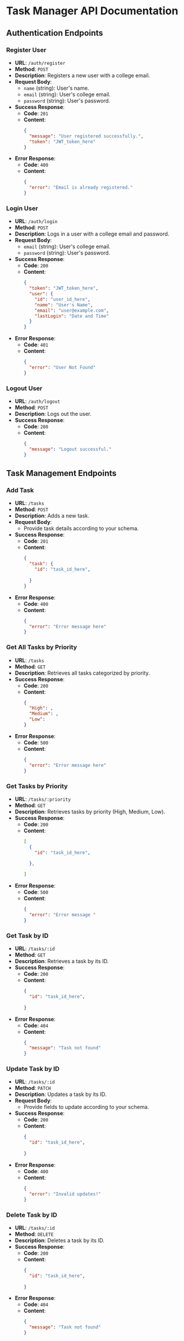 # Task Manager API Documentation

## Authentication Endpoints

### Register User
- **URL**: `/auth/register`
- **Method**: `POST`
- **Description**: Registers a new user with a college email.
- **Request Body**:
  - `name` (string): User's name.
  - `email` (string): User's college email.
  - `password` (string): User's password.
- **Success Response**:
  - **Code**: `201`
  - **Content**: 
    ```json
    {
      "message": "User registered successfully.",
      "token": "JWT_token_here"
    }
    ```
- **Error Response**:
  - **Code**: `400`
  - **Content**: 
    ```json
    {
      "error": "Email is already registered."
    }
    ```

### Login User
- **URL**: `/auth/login`
- **Method**: `POST`
- **Description**: Logs in a user with a college email and password.
- **Request Body**:
  - `email` (string): User's college email.
  - `password` (string): User's password.
- **Success Response**:
  - **Code**: `200`
  - **Content**: 
    ```json
    {
      "token": "JWT_token_here",
      "user": {
        "id": "user_id_here",
        "name": "User's Name",
        "email": "user@example.com",
        "lastLogin": "Date and Time"
      }
    }
    ```
- **Error Response**:
  - **Code**: `401`
  - **Content**: 
    ```json
    {
      "error": "User Not Found"
    }
    ```


### Logout User
- **URL**: `/auth/logout`
- **Method**: `POST`
- **Description**: Logs out the user.
- **Success Response**:
  - **Code**: `200`
  - **Content**: 
    ```json
    {
      "message": "Logout successful."
    }
    ```

## Task Management Endpoints

### Add Task
- **URL**: `/tasks`
- **Method**: `POST`
- **Description**: Adds a new task.
- **Request Body**:
  - Provide task details according to your schema.
- **Success Response**:
  - **Code**: `201`
  - **Content**: 
    ```json
    {
      "task": {
        "id": "task_id_here",
        
      }
    }
    ```
- **Error Response**:
  - **Code**: `400`
  - **Content**: 
    ```json
    {
      "error": "Error message here"
    }
    ```

### Get All Tasks by Priority
- **URL**: `/tasks`
- **Method**: `GET`
- **Description**: Retrieves all tasks categorized by priority.
- **Success Response**:
  - **Code**: `200`
  - **Content**: 
    ```json
    {
      "High": ,
      "Medium": ,
      "Low": 
    }
    ```
- **Error Response**:
  - **Code**: `500`
  - **Content**: 
    ```json
    {
      "error": "Error message here"
    }
    ```
    

### Get Tasks by Priority
- **URL**: `/tasks/:priority`
- **Method**: `GET`
- **Description**: Retrieves tasks by priority (High, Medium, Low).
- **Success Response**:
  - **Code**: `200`
  - **Content**: 
    ```json
    [
      {
        "id": "task_id_here",
    
      },
      
    ]
    ```
- **Error Response**:
  - **Code**: `500`
  - **Content**: 
    ```json
    {
      "error": "Error message "
    }
    ```

### Get Task by ID
- **URL**: `/tasks/:id`
- **Method**: `GET`
- **Description**: Retrieves a task by its ID.
- **Success Response**:
  - **Code**: `200`
  - **Content**: 
    ```json
    {
      "id": "task_id_here",
      
    }
    ```
- **Error Response**:
  - **Code**: `404`
  - **Content**: 
    ```json
    {
      "message": "Task not found"
    }
    ```

### Update Task by ID
- **URL**: `/tasks/:id`
- **Method**: `PATCH`
- **Description**: Updates a task by its ID.
- **Request Body**:
  - Provide fields to update according to your schema.
- **Success Response**:
  - **Code**: `200`
  - **Content**: 
    ```json
    {
      "id": "task_id_here",
      
    }
    ```
- **Error Response**:
  - **Code**: `400`
  - **Content**: 
    ```json
    {
      "error": "Invalid updates!"
    }
    ```

### Delete Task by ID
- **URL**: `/tasks/:id`
- **Method**: `DELETE`
- **Description**: Deletes a task by its ID.
- **Success Response**:
  - **Code**: `200`
  - **Content**: 
    ```json
    {
      "id": "task_id_here",
      
    }
    ```
- **Error Response**:
  - **Code**: `404`
  - **Content**: 
    ```json
    {
      "message": "Task not found"
    }
    ```


